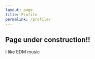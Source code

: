 ```yaml
---
layout: page
title: Profile
permalink: /profile/
---
```


<h2>Page under construction!!</h2>

I like EDM music




